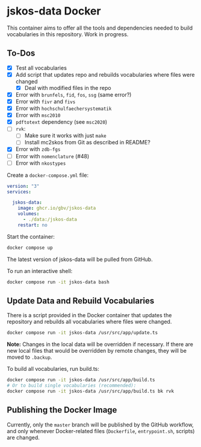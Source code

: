 # jskos-data Docker

This container aims to offer all the tools and dependencies needed to build vocabularies in this repository. Work in progress.

## To-Dos
- [x] Test all vocabularies
- [x] Add script that updates repo and rebuilds vocabularies where files were changed
  - [x] Deal with modified files in the repo
- [x] Error with `brunfels`, `fid`, `fos`, `ssg` (same error?)
- [x] Error with `fivr` and `fivs`
- [x] Error with `hochschulfaechersystematik`
- [x] Error with `msc2010`
- [x] `pdftotext` dependency (see `msc2020`)
- [ ] `rvk`:
  - [ ] Make sure it works with just `make`
  - [ ] Install mc2skos from Git as described in README?
- [x] Error with `zdb-fgs`
- [ ] Error with `nomenclature` (#48)
- [ ] Error with `nkostypes`

Create a `docker-compose.yml` file:

```yml
version: "3"
services:

  jskos-data:
    image: ghcr.io/gbv/jskos-data
    volumes:
      - ./data:/jskos-data
    restart: no
```

Start the container:

```sh
docker compose up
```

The latest version of jskos-data will be pulled from GitHub.

To run an interactive shell:

```sh
docker compose run -it jskos-data bash
```

## Update Data and Rebuild Vocabularies
There is a script provided in the Docker container that updates the repository and rebuilds all vocabularies where files were changed.

```sh
docker compose run -it jskos-data /usr/src/app/update.ts
```

**Note:** Changes in the local data will be overridden if necessary. If there are new local files that would be overridden by remote changes, they will be moved to `.backup`.

To build all vocabularies, run build.ts:

```sh
docker compose run -it jskos-data /usr/src/app/build.ts
# Or to build single vocabularies (recommended):
docker compose run -it jskos-data /usr/src/app/build.ts bk rvk
```

## Publishing the Docker Image

Currently, only the `master` branch will be published by the GitHub workflow, and only whenever Docker-related files (`Dockerfile`, `entrypoint.sh`, scripts) are changed.
